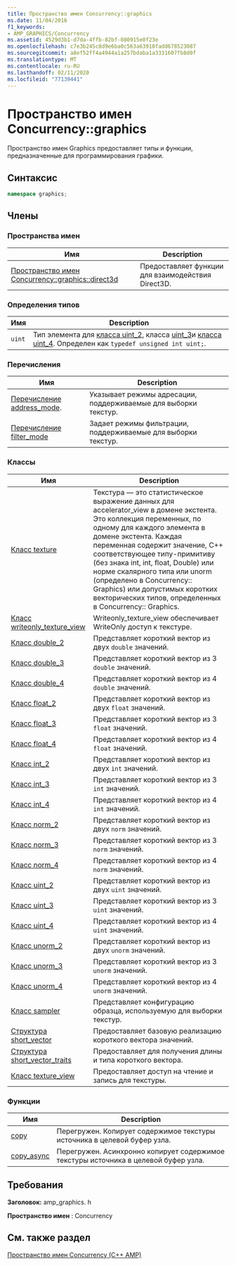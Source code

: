 ```yaml
---
title: Пространство имен Concurrency::graphics
ms.date: 11/04/2016
f1_keywords:
- AMP_GRAPHICS/Concurrency
ms.assetid: 4529d3b1-d7da-4ffb-82bf-080915e0f23e
ms.openlocfilehash: c7e3b245c8d9e6ba0c563a63910fadd678523087
ms.sourcegitcommit: a8ef52ff4a4944a1a257bdaba1a3331607fb8d0f
ms.translationtype: MT
ms.contentlocale: ru-RU
ms.lasthandoff: 02/11/2020
ms.locfileid: "77139441"
---
```

# <a name="concurrencygraphics-namespace"></a>Пространство имен Concurrency::graphics

Пространство имен Graphics предоставляет типы и функции, предназначенные для программирования графики.

## <a name="syntax"></a>Синтаксис

```cpp
namespace graphics;
```

## <a name="members"></a>Члены

### <a name="namespaces"></a>Пространства имен

|Имя|Description|
|----------|-----------------|
|[Пространство имен Concurrency::graphics::direct3d](concurrency-graphics-direct3d-namespace.md)|Предоставляет функции для взаимодействия Direct3D.|

### <a name="typedefs"></a>Определения типов

|Имя|Description|
|----------|-----------------|
|`uint`|Тип элемента для [класса uint_2](uint-2-class.md), класса [uint_3](uint-3-class.md)и [класса uint_4](uint-4-class.md). Определен как `typedef unsigned int uint;`.|

### <a name="enumerations"></a>Перечисления

|Имя|Description|
|----------|-----------------|
|[Перечисление address_mode](concurrency-graphics-namespace-enums.md#address_mode).|Указывает режимы адресации, поддерживаемые для выборки текстур.|
|[Перечисление filter_mode](concurrency-graphics-namespace-enums.md#filter_mode)|Задает режимы фильтрации, поддерживаемые для выборки текстур.|

### <a name="classes"></a>Классы

|Имя|Description|
|----------|-----------------|
|[Класс texture](texture-class.md)|Текстура — это статистическое выражение данных для accelerator_view в домене экстента. Это коллекция переменных, по одному для каждого элемента в домене экстента. Каждая переменная содержит значение, C++ соответствующее типу-примитиву (без знака int, int, float, Double) или норме скалярного типа или unorm (определено в Concurrency:: Graphics) или допустимых коротких векторических типов, определенных в Concurrency:: Graphics.|
|[Класс writeonly_texture_view](writeonly-texture-view-class.md)|Writeonly_texture_view обеспечивает WriteOnly доступ к текстуре.|
|[Класс double_2](double-2-class.md)|Представляет короткий вектор из двух `double` значений.|
|[Класс double_3](double-3-class.md)|Представляет короткий вектор из 3 `double` значений.|
|[Класс double_4](double-4-class.md)|Представляет короткий вектор из 4 `double` значений.|
|[Класс float_2](float-2-class.md)|Представляет короткий вектор из двух `float` значений.|
|[Класс float_3](float-3-class.md)|Представляет короткий вектор из 3 `float` значений.|
|[Класс float_4](float-4-class.md)|Представляет короткий вектор из 4 `float` значений.|
|[Класс int_2](int-2-class.md)|Представляет короткий вектор из двух `int` значений.|
|[Класс int_3](int-3-class.md)|Представляет короткий вектор из 3 `int` значений.|
|[Класс int_4](int-4-class.md)|Представляет короткий вектор из 4 `int` значений.|
|[Класс norm_2](norm-2-class.md)|Представляет короткий вектор из двух `norm` значений.|
|[Класс norm_3](norm-3-class.md)|Представляет короткий вектор из 3 `norm` значений.|
|[Класс norm_4](norm-4-class.md)|Представляет короткий вектор из 4 `norm` значений.|
|[Класс uint_2](uint-2-class.md)|Представляет короткий вектор из двух `uint` значений.|
|[Класс uint_3](uint-3-class.md)|Представляет короткий вектор из 3 `uint` значений.|
|[Класс uint_4](uint-4-class.md)|Представляет короткий вектор из 4 `uint` значений.|
|[Класс unorm_2](unorm-2-class.md)|Представляет короткий вектор из двух `unorm` значений.|
|[Класс unorm_3](unorm-3-class.md)|Представляет короткий вектор из 3 `unorm` значений.|
|[Класс unorm_4](unorm-4-class.md)|Представляет короткий вектор из 4 `unorm` значений.|
|[Класс sampler](sampler-class.md)|Представляет конфигурацию образца, используемую для выборки текстур.|
|[Структура short_vector](short-vector-structure.md)|Предоставляет базовую реализацию короткого вектора значений.|
|[Структура short_vector_traits](short-vector-traits-structure.md)|Предоставляет для получения длины и типа короткого вектора.|
|[Класс texture_view](texture-view-class.md)|Предоставляет доступ на чтение и запись для текстуры.|

### <a name="functions"></a>Функции

|Имя|Description|
|----------|-----------------|
|[copy](concurrency-graphics-namespace-functions.md#copy)|Перегружен. Копирует содержимое текстуры источника в целевой буфер узла.|
|[copy_async](concurrency-graphics-namespace-functions.md#copy_async)|Перегружен. Асинхронно копирует содержимое текстуры источника в целевой буфер узла.|

## <a name="requirements"></a>Требования

**Заголовок:** amp_graphics. h

**Пространство имен** : Concurrency

## <a name="see-also"></a>См. также раздел

[Пространство имен Concurrency (C++ AMP)](concurrency-namespace-cpp-amp.md)
